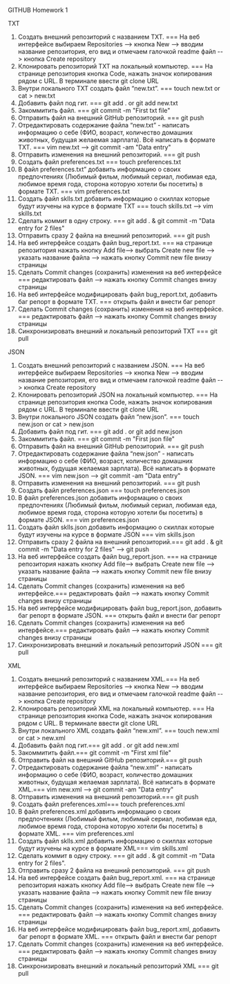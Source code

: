 ﻿GITHUB Homework 1

TXT

1. Создать внешний репозиторий c названием TXT. === На веб интерфейсе выбираем Repositories --> кнопка New --> вводим название репозитория, его вид и отмечаем галочкой readme файл --> кнопка Create repository
1. Клонировать репозиторий TXT на локальный компьютер. === На странице репозитория кнопка Code, нажать значок копирования рядом с URL. В терминале ввести git clone URL
1. Внутри локального TXT создать файл “new.txt”. === touch new.txt or cat > new.txt
1. Добавить файл под гит. === git add . or git add new.txt
1. Закоммитить файл. === git commit -m "First txt file"
1. Отправить файл на внешний GitHub репозиторий. === git push
1. Отредактировать содержание файла “new.txt” - написать информацию о себе (ФИО, возраст, количество домашних животных, будущая желаемая зарплата). Всё написать в формате TXT. === vim new.txt --> git commit -am "Data entry"
1. Отправить изменения на внешний репозиторий. === git push
1. Создать файл preferences.txt === touch preferences.txt
1. В файл preferences.txt” добавить информацию о своих предпочтениях (Любимый фильм, любимый сериал, любимая еда, любимое время года, сторона которую хотели бы посетить) в формате TXT. === vim preferences.txt
1. Создать файл sklls.txt добавить информацию о скиллах которые будут изучены на курсе в формате TXT === touch skills.txt --> vim skills.txt
1. Сделать коммит в одну строку. === git add . & git commit -m "Data entry for 2 files"
1. Отправить сразу 2 файла на внешний репозиторий. === git push
1. На веб интерфейсе создать файл bug\_report.txt. === на странице репозитория нажать кнопку Add file--> выбрать Create new file --> указать название файла --> нажать кнопку Commit new file внизу страницы
1. Сделать Commit changes (сохранить) изменения на веб интерфейсе === редактировать файл --> нажать кнопку Commit changes внизу страницы
1. На веб интерфейсе модифицировать файл bug\_report.txt, добавить баг репорт в формате TXT. === открыть файл и внести баг репорт
1. Сделать Commit changes (сохранить) изменения на веб интерфейсе. === редактировать файл --> нажать кнопку Commit changes внизу страницы
1. Синхронизировать внешний и локальный репозиторий TXT === git pull

JSON

1. Создать внешний репозиторий c названием JSON. === На веб интерфейсе выбираем Repositories --> кнопка New --> вводим название репозитория, его вид и отмечаем галочкой readme файл --> кнопка Create repository
1. Клонировать репозиторий JSON на локальный компьютер. === На странице репозитория кнопка Code, нажать значок копирования рядом с URL. В терминале ввести git clone URL
1. Внутри локального JSON создать файл “new.json”. === touch new.json or cat > new.json
1. Добавить файл под гит. === git add . or git add new.json
1. Закоммитить файл. === git commit -m "First json file"
1. Отправить файл на внешний GitHub репозиторий. === git push
1. Отредактировать содержание файла “new.json” - написать информацию о себе (ФИО, возраст, количество домашних животных, будущая желаемая зарплата). Всё написать в формате JSON. === vim new.json --> git commit -am "Data entry"
1. Отправить изменения на внешний репозиторий. === git push
1. Создать файл preferences.json === touch preferences.json
1. В файл preferences.json добавить информацию о своих предпочтениях (Любимый фильм, любимый сериал, любимая еда, любимое время года, сторона которую хотели бы посетить) в формате JSON. === vim preferences.json
1. Создать файл sklls.json добавить информацию о скиллах которые будут изучены на курсе в формате JSON === vim skills.json
1. Отправить сразу 2 файла на внешний репозиторий.=== git add . & git commit -m "Data entry for 2 files" --> git push
1. На веб интерфейсе создать файл bug\_report.json. === на странице репозитория нажать кнопку Add file--> выбрать Create new file --> указать название файла --> нажать кнопку Commit new file внизу страницы
1. Сделать Commit changes (сохранить) изменения на веб интерфейсе.=== редактировать файл --> нажать кнопку Commit changes внизу страницы
1. На веб интерфейсе модифицировать файл bug\_report.json, добавить баг репорт в формате JSON.  === открыть файл и внести баг репорт
1. Сделать Commit changes (сохранить) изменения на веб интерфейсе.=== редактировать файл --> нажать кнопку Commit changes внизу страницы
1. Синхронизировать внешний и локальный репозиторий JSON === git pull


XML

1. Создать внешний репозиторий c названием XML.=== На веб интерфейсе выбираем Repositories --> кнопка New --> вводим название репозитория, его вид и отмечаем галочкой readme файл --> кнопка Create repository
1. Клонировать репозиторий XML на локальный компьютер. === На странице репозитория кнопка Code, нажать значок копирования рядом с URL. В терминале ввести git clone URL
1. Внутри локального XML создать файл “new.xml”. === touch new.xml or cat > new.xml
1. Добавить файл под гит.=== git add . or git add new.xml
1. Закоммитить файл.=== git commit -m "First xml file"
1. Отправить файл на внешний GitHub репозиторий.=== git push
1. Отредактировать содержание файла “new.xml” - написать информацию о себе (ФИО, возраст, количество домашних животных, будущая желаемая зарплата). Всё написать в формате XML.=== vim new.xml --> git commit -am "Data entry"
1. Отправить изменения на внешний репозиторий.=== git push
1. Создать файл preferences.xml=== touch preferences.xml
1. В файл preferences.xml добавить информацию о своих предпочтениях (Любимый фильм, любимый сериал, любимая еда, любимое время года, сторона которую хотели бы посетить) в формате XML. === vim preferences.xml
1. Создать файл sklls.xml добавить информацию о скиллах которые будут изучены на курсе в формате XML=== vim skills.xml
1. Сделать коммит в одну строку. === git add . & git commit -m "Data entry for 2 files".
1. Отправить сразу 2 файла на внешний репозиторий. === git push
1. На веб интерфейсе создать файл bug\_report.xml. === на странице репозитория нажать кнопку Add file--> выбрать Create new file --> указать название файла --> нажать кнопку Commit new file внизу страницы
1. Сделать Commit changes (сохранить) изменения на веб интерфейсе. === редактировать файл --> нажать кнопку Commit changes внизу страницы
1. На веб интерфейсе модифицировать файл bug\_report.xml, добавить баг репорт в формате XML.  === открыть файл и внести баг репорт
1. Сделать Commit changes (сохранить) изменения на веб интерфейсе. === редактировать файл --> нажать кнопку Commit changes внизу страницы
1. Синхронизировать внешний и локальный репозиторий XML === git pull
